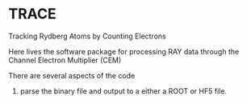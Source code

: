 # TRACE
Tracking Rydberg Atoms by Counting Electrons

Here lives the software package for processing RAY data through the Channel Electron Multiplier (CEM)

There are several aspects of the code 
1. parse the binary file and output to a either a ROOT or HF5 file.
